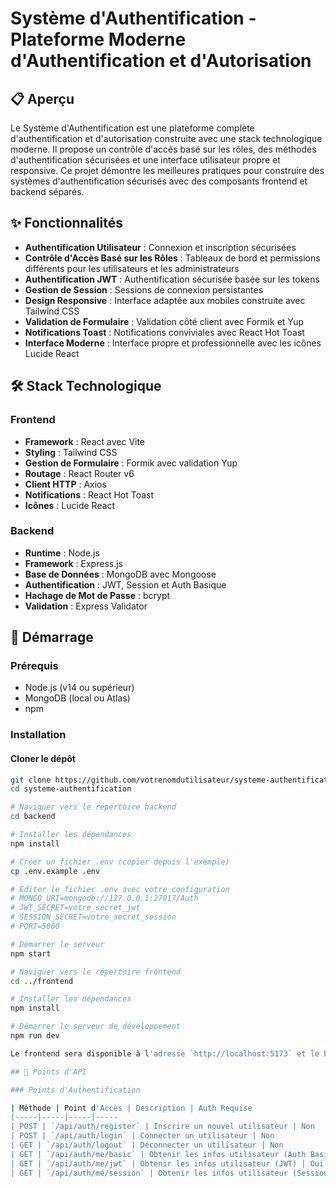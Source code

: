 # Système d'Authentification - Plateforme Moderne d'Authentification et d'Autorisation


## 📋 Aperçu

Le Système d'Authentification est une plateforme complète d'authentification et d'autorisation construite avec une stack technologique moderne. Il propose un contrôle d'accès basé sur les rôles, des méthodes d'authentification sécurisées et une interface utilisateur propre et responsive. Ce projet démontre les meilleures pratiques pour construire des systèmes d'authentification sécurisés avec des composants frontend et backend séparés.

## ✨ Fonctionnalités

- **Authentification Utilisateur** : Connexion et inscription sécurisées
- **Contrôle d'Accès Basé sur les Rôles** : Tableaux de bord et permissions différents pour les utilisateurs et les administrateurs
- **Authentification JWT** : Authentification sécurisée basée sur les tokens
- **Gestion de Session** : Sessions de connexion persistantes
- **Design Responsive** : Interface adaptée aux mobiles construite avec Tailwind CSS
- **Validation de Formulaire** : Validation côté client avec Formik et Yup
- **Notifications Toast** : Notifications conviviales avec React Hot Toast
- **Interface Moderne** : Interface propre et professionnelle avec les icônes Lucide React

## 🛠️ Stack Technologique

### Frontend
- **Framework** : React avec Vite
- **Styling** : Tailwind CSS
- **Gestion de Formulaire** : Formik avec validation Yup
- **Routage** : React Router v6
- **Client HTTP** : Axios
- **Notifications** : React Hot Toast
- **Icônes** : Lucide React

### Backend
- **Runtime** : Node.js
- **Framework** : Express.js
- **Base de Données** : MongoDB avec Mongoose
- **Authentification** : JWT, Session et Auth Basique
- **Hachage de Mot de Passe** : bcrypt
- **Validation** : Express Validator

## 🚀 Démarrage

### Prérequis
- Node.js (v14 ou supérieur)
- MongoDB (local ou Atlas)
- npm 

### Installation

#### Cloner le dépôt
```bash
git clone https://github.com/votrenomdutilisateur/systeme-authentification.git
cd systeme-authentification

# Naviguer vers le répertoire backend
cd backend

# Installer les dépendances
npm install

# Créer un fichier .env (copier depuis l'exemple)
cp .env.example .env

# Éditer le fichier .env avec votre configuration
# MONGO_URI=mongodb://127.0.0.1:27017/Auth
# JWT_SECRET=votre_secret_jwt
# SESSION_SECRET=votre_secret_session
# PORT=5000

# Démarrer le serveur
npm start

# Naviguer vers le répertoire frontend
cd ../frontend

# Installer les dépendances
npm install

# Démarrer le serveur de développement
npm run dev

Le frontend sera disponible à l'adresse `http://localhost:5173` et le backend à l'adresse `http://localhost:5000`.

## 🔐 Points d'API

### Points d'Authentification

| Méthode | Point d'Accès | Description | Auth Requise
|-----|-----|-----|-----
| POST | `/api/auth/register` | Inscrire un nouvel utilisateur | Non
| POST | `/api/auth/login` | Connecter un utilisateur | Non
| GET | `/api/auth/logout` | Déconnecter un utilisateur | Non
| GET | `/api/auth/me/basic` | Obtenir les infos utilisateur (Auth Basique) | Oui (Basique)
| GET | `/api/auth/me/jwt` | Obtenir les infos utilisateur (JWT) | Oui (JWT)
| GET | `/api/auth/me/session` | Obtenir les infos utilisateur (Session) | Oui (Session)